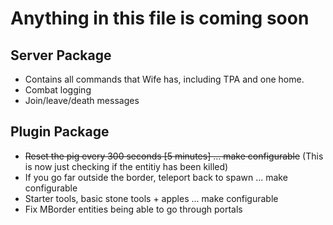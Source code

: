 # Anything in this file is coming soon

## Server Package
- Contains all commands that Wife has, including TPA and one home.
- Combat logging
- Join/leave/death messages

## Plugin Package
- ~~Reset the pig every 300 seconds [5 minutes] ... make configurable~~ (This is now just checking if the entitiy has been killed)
- If you go far outside the border, teleport back to spawn ... make configurable
- Starter tools, basic stone tools + apples ... make configurable
- Fix MBorder entities being able to go through portals